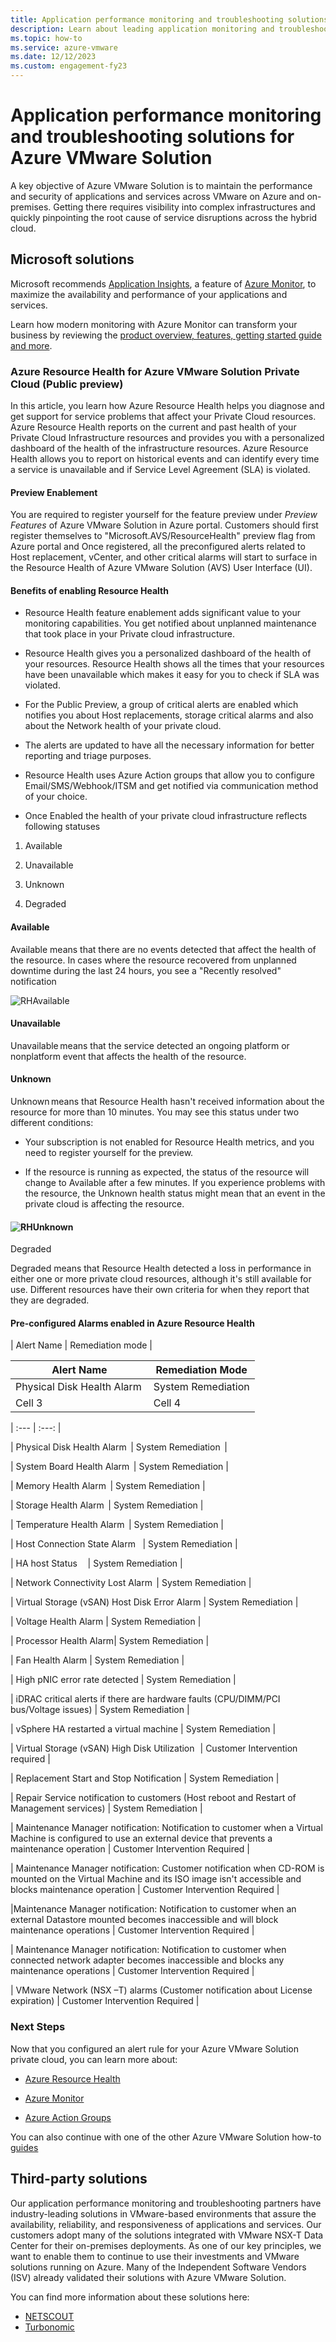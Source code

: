 ```yaml
---
title: Application performance monitoring and troubleshooting solutions for Azure VMware Solution
description: Learn about leading application monitoring and troubleshooting solutions for your Azure VMware Solution private cloud.
ms.topic: how-to
ms.service: azure-vmware
ms.date: 12/12/2023
ms.custom: engagement-fy23
---
```


# Application performance monitoring and troubleshooting solutions for Azure VMware Solution

A key objective of Azure VMware Solution is to maintain the performance and security of applications and services across VMware on Azure and on-premises. Getting there requires visibility into complex infrastructures and quickly pinpointing the root cause of service disruptions across the hybrid cloud.  

## Microsoft solutions

Microsoft recommends [Application Insights](/azure/azure-monitor/app/app-insights-overview#application-insights-overview), a feature of [Azure Monitor](/azure/azure-monitor/overview#azure-monitor-overview), to maximize the availability and performance of your applications and services.

Learn how modern monitoring with Azure Monitor can transform your business by reviewing the [product overview, features, getting started guide and more](https://azure.microsoft.com/services/monitor).

### Azure Resource Health for Azure VMware Solution Private Cloud (Public preview)

In this article, you learn how Azure Resource Health helps you diagnose and get support for service problems that affect your Private Cloud resources. Azure Resource Health reports on the current and past health of your Private Cloud Infrastructure resources and provides you with a personalized dashboard of the health of the infrastructure resources. Azure Resource Health allows you to report on historical events and can identify every time a service is unavailable and if Service Level Agreement (SLA) is violated. 

#### Preview Enablement

You are required to register yourself for the feature preview under _Preview Features_ of Azure VMware Solution in Azure portal. Customers should first register themselves to "Microsoft.AVS/ResourceHealth" preview flag from Azure portal and Once registered, all the preconfigured alerts related to Host replacement, vCenter, and other critical alarms will start to surface in the Resource Health of Azure VMware Solution (AVS) User Interface (UI).

#### Benefits of enabling Resource Health

- Resource Health feature enablement adds significant value to your monitoring capabilities. You get notified about unplanned maintenance that took place in your Private cloud infrastructure.

- Resource Health gives you a personalized dashboard of the health of your resources. Resource Health shows all the times that your resources have been unavailable which makes it easy for you to check if SLA was violated.

- For the Public Preview, a group of critical alerts are enabled which notifies you about Host replacements, storage critical alarms and also about the Network health of your private cloud.

- The alerts are updated to have all the necessary information for better reporting and triage purposes.

- Resource Health uses Azure Action groups that allow you to configure Email/SMS/Webhook/ITSM and get notified via communication method of your choice.

- Once Enabled the health of your private cloud infrastructure reflects following statuses

  

1.  Available

1.  Unavailable

1.  Unknown

1.  Degraded

####  Available 

Available means that there are no events detected that affect the health of the resource. In cases where the resource recovered from unplanned downtime during the last 24 hours, you see a "Recently resolved" notification

![RHAvailable](media/ecosystem-app-monitoring-solutions/rhavailable.png)

#### Unavailable 

Unavailable means that the service detected an ongoing platform or nonplatform event that affects the health of the resource.

#### Unknown

Unknown means that Resource Health hasn't received information about the resource for more than 10 minutes. You may see this status under two different conditions: 

- Your subscription is not enabled for Resource Health metrics, and you need to register yourself for the preview.

- If the resource is running as expected, the status of the resource will change to Available after a few minutes. If you experience problems with the resource, the Unknown health status might mean that an event in the private cloud is affecting the resource.

#### ![RHUnknown](media/ecosystem-app-monitoring-solutions/rhunknown.png)
Degraded

Degraded means that Resource Health detected a loss in performance in either one or more private cloud resources, although it's still available for use. Different resources have their own criteria for when they report that they are degraded.

#### Pre-configured Alarms enabled in Azure Resource Health

| Alert Name | Remediation mode | 


|Alert Name|Remediation Mode|
| -------- | -------- |
|Physical Disk Health Alarm |System Remediation|
| Cell 3   | Cell 4   |

| :---         | :---:             |

|  Physical Disk Health Alarm   | System Remediation  | 

| System Board Health Alarm   | System Remediation |

| Memory Health Alarm   | System Remediation |

| Storage Health Alarm   | System Remediation | 

| Temperature Health Alarm   | System Remediation |

| Host Connection State Alarm    | System Remediation | 

| HA host Status       | System Remediation | 

| Network Connectivity Lost Alarm  | System Remediation |

| Virtual Storage (vSAN) Host Disk Error Alarm | System Remediation |

| Voltage Health Alarm  | System Remediation |

| Processor Health Alarm| System Remediation |

| Fan Health Alarm | System Remediation |

| High pNIC error rate detected | System Remediation |

| iDRAC critical alerts if there are hardware faults (CPU/DIMM/PCI bus/Voltage issues) | System Remediation |

| vSphere HA restarted a virtual machine | System Remediation | 

| Virtual Storage (vSAN) High Disk Utilization   | Customer Intervention required |

| Replacement Start and Stop Notification | System Remediation | 

| Repair Service notification to customers (Host reboot and Restart of Management services) | System Remediation | 

| Maintenance Manager notification: Notification to customer when a Virtual Machine is configured to use an external device that prevents a maintenance  operation | Customer Intervention Required |

| Maintenance Manager notification: Customer notification when CD-ROM is mounted on the Virtual Machine and its ISO image isn't accessible and blocks maintenance operation |  Customer Intervention Required |

|Maintenance Manager notification: Notification to customer when an external Datastore mounted becomes inaccessible and will block maintenance operations | Customer Intervention Required |

| Maintenance Manager notification: Notification to customer when connected network adapter becomes inaccessible and blocks any maintenance operations | Customer Intervention Required |                                                  

| VMware Network (NSX –T) alarms (Customer notification about License expiration) | Customer Intervention Required |

### Next Steps

Now that you configured an alert rule for your Azure VMware Solution private cloud, you can learn more about: 

 -  [Azure Resource Health](/azure/service-health/resource-health-overview)

 

 -  [Azure Monitor](/azure/azure-monitor/overview#azure-monitor-overview)

 

 -  [Azure Action Groups](/azure/azure-monitor/alerts/action-groups)

You can also continue with one of the other Azure VMware Solution how-to [guides](/azure/azure-vmware/deploy-azure-vmware-solution?tabs=azure-portal)

## Third-party solutions
Our application performance monitoring and troubleshooting partners have industry-leading solutions in VMware-based environments that assure the availability, reliability, and responsiveness of applications and services. Our customers adopt many of the solutions integrated with VMware NSX-T Data Center for their on-premises deployments. As one of our key principles, we want to enable them to continue to use their investments and VMware solutions running on Azure. Many of the Independent Software Vendors (ISV) already validated their solutions with Azure VMware Solution.

You can find more information about these solutions here:

- [NETSCOUT](https://www.netscout.com/technology-partners/microsoft-azure)
- [Turbonomic](https://www.ibm.com/products/turbonomic/integrations/microsoft-azure?mhsrc=ibmsearch_a&mhq=Azure)
